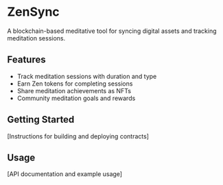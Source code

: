 # ZenSync
A blockchain-based meditative tool for syncing digital assets and tracking meditation sessions.

## Features
- Track meditation sessions with duration and type
- Earn Zen tokens for completing sessions
- Share meditation achievements as NFTs
- Community meditation goals and rewards

## Getting Started
[Instructions for building and deploying contracts]

## Usage
[API documentation and example usage]
